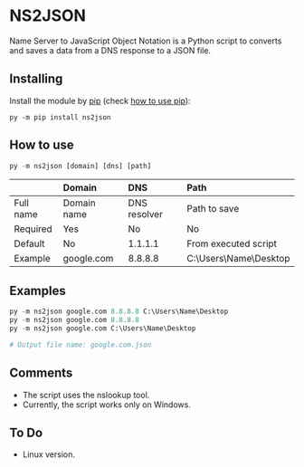 
# NS2JSON

Name Server to JavaScript Object Notation is a Python script to converts and saves a data from a DNS response to a JSON file.


## Installing

Install the module by [pip][1] (check [how to use pip][2]):

```
py -m pip install ns2json
```


## How to use

```python
py -m ns2json [domain] [dns] [path]
```

|| Domain | DNS | Path |
| :--- | :--- | :--- | :--- |
| Full name | Domain name | DNS resolver | Path to save |
| Required | Yes | No | No |
| Default | No | 1.1.1.1 | From executed script |
| Example | google.com | 8.8.8.8 | C:\Users\Name\Desktop


## Examples

```python
py -m ns2json google.com 8.8.8.8 C:\Users\Name\Desktop
py -m ns2json google.com 8.8.8.8
py -m ns2json google.com C:\Users\Name\Desktop

# Output file name: google.com.json
```

## Comments

- The script uses the nslookup tool.
- Currently, the script works only on Windows.

## To Do
- Linux version.

[1]: https://pypi.org/ 
[2]: https://pip.pypa.io/en/stable/getting-started/